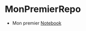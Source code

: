 # MonPremierRepo

- Mon premier [Notebook](https://colab.research.google.com/drive/1JOTKIQZzjdVHYp-8wWn6I9Ssr3gtSixK?usp=sharing)

